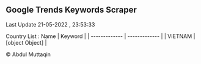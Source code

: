 

## Google Trends Keywords Scraper 
 
Last Update 21-05-2022 , 23:53:33

Country List :
 Name  | Keyword |
| ------------- | ------------- |
| VIETNAM | [object Object] |



© Abdul Muttaqin 
